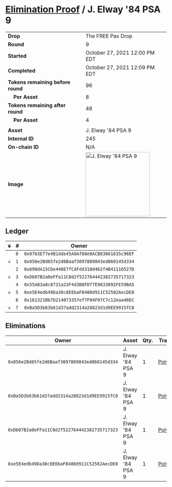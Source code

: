 # [Elimination Proof](./readme.md) / J. Elway &#039;84 PSA 9

|||
|---|---|
| **Drop** | The FREE Pax Drop |
| **Round** | 9 |
| **Started** | October 27, 2021 12:00 PM EDT |
| **Completed** | October 27, 2021 12:09 PM EDT |
| **Tokens remaining before round** | 96 |
| **&nbsp;&nbsp;&nbsp;&nbsp;Per Asset** | 8 |
| **Tokens remaining after round** | 48 |
| **&nbsp;&nbsp;&nbsp;&nbsp;Per Asset** | 4 |
| | |
| **Asset** | J. Elway &#039;84 PSA 9 |
| **Internal ID** | 245 |
| **On-chain ID** | N/A |
| **Image** | <img src="https://tcdn.blokpax.com/94aa4804-2e41-4f53-83e4-e76da2415ad9/2e55524dc2260adac0aa601fbd636c4098fbf2dc8093af38d37a94a930ff68fc.jpg" height="200" alt="J. Elway &#039;84 PSA 9" /> |

## Ledger

| 💀 | # | Owner |
| --- | --- | --- |
|  | `0` | `0x07b3Ef7e4B1dde45A0Af88e0ACB83661635c96EF` |
| 💀 | `1` | `0x056e2Bd65fe2d6Baaf3097809843ed860145d334` |
|  | `2` | `0x690dA15CDe440E7fCAFdd310d462f4B41116527D` |
| 💀 | `3` | `0xDb07B2a0eFFa11C8d2f522764442382735717323` |
|  | `4` | `0x55A83a0c8731a23F4d3B8FDf7E9833092FE59BA5` |
| 💀 | `5` | `0xe5E4edb49Da30c8E6baF8480d911C52582AecDE8` |
|  | `6` | `0x161321Bb7D214073357ef7F04F07C7c12Aaa46EC` |
| 💀 | `7` | `0xBa5D3b63b61d37add2314a28823d1d9EE9915fC8` |


## Eliminations

| Owner | Asset | Qty. | Transaction |
| --- | --- | --- | --- |
| `0x056e2Bd65fe2d6Baaf3097809843ed860145d334` | J. Elway '84 PSA 9 | 1 | [Polygonscan](https://polygonscan.com/tx/0xaa970150a1cd06c4ceb80b25d21780746dc0f2123488bb25e6d0d51dbaf14723) |
| `0xBa5D3b63b61d37add2314a28823d1d9EE9915fC8` | J. Elway '84 PSA 9 | 1 | [Polygonscan](https://polygonscan.com/tx/0x5df67f4a9c73d69d715937013b551ce36c2c77e03358e3a789de7b4d88d2ae94) |
| `0xDb07B2a0eFFa11C8d2f522764442382735717323` | J. Elway '84 PSA 9 | 1 | [Polygonscan](https://polygonscan.com/tx/0x1627102820e8e318e9fda66fcdc07f426c6dfabdcf3fd277efd6de23d1432f56) |
| `0xe5E4edb49Da30c8E6baF8480d911C52582AecDE8` | J. Elway '84 PSA 9 | 1 | [Polygonscan](https://polygonscan.com/tx/0x3864f8d567a4cb169367d8975df8d7e8e03933d8d71d63888374670f6db52f8f) |
